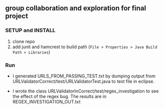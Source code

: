 ## group collaboration and exploration for final project

### SETUP and INSTALL
1. clone repo
2. add junit and hamcrest to build path (```File > Properties > Java Build Path > Libraries```)

### Run 
- I generated URLS_FROM_PASSING_TEST.txt by dumping output from URLValidatorCorrect/test/URLValidatorTest.java to text file in eclipse.

- I wrote the class URLValidatorInCorrect/test/regex_investigation to see the effect of the regex bug. The results are in REGEX_INVESTIGATION_OUT.txt





